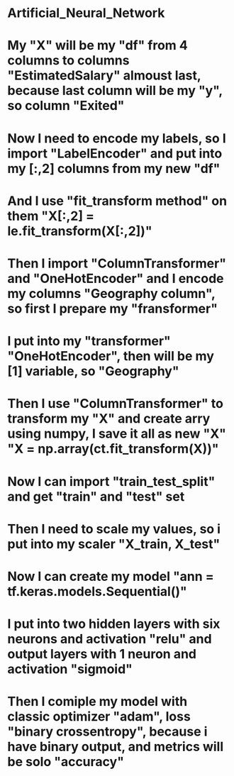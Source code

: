 # Artificial_Neural_Network
# My "X" will be my "df" from 4 columns to columns "EstimatedSalary" almoust last, because last column will be my "y", so column "Exited"
# Now I need to encode my labels, so I import "LabelEncoder" and put into my [:,2] columns from my new "df"
# And I use "fit_transform method" on them "X[:,2] = le.fit_transform(X[:,2])"
# Then I import "ColumnTransformer" and "OneHotEncoder" and I encode my columns "Geography column", so first I prepare my "fransformer" 
# I put into my "transformer" "OneHotEncoder", then will be my [1] variable, so "Geography"
# Then I use "ColumnTransformer" to transform my "X" and create arry using numpy, I save it all as new "X" "X = np.array(ct.fit_transform(X))"
# Now I can import "train_test_split" and get "train" and "test" set 
# Then I need to scale my values, so i put into my scaler "X_train, X_test"
# Now I can create my model "ann = tf.keras.models.Sequential()" 
# I put into two hidden layers with six neurons and activation "relu" and output layers with 1 neuron and activation "sigmoid"
# Then I comiple my model with classic optimizer "adam", loss "binary crossentropy", because i have binary output, and metrics will be solo "accuracy"
